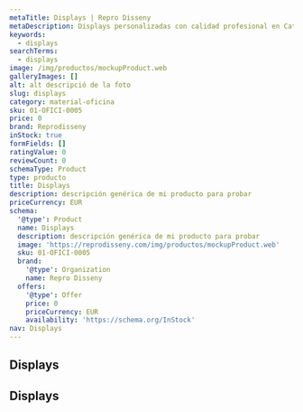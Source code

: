```yaml
---
metaTitle: Displays | Repro Disseny
metaDescription: Displays personalizadas con calidad profesional en Cataluña.
keywords:
  - displays
searchTerms:
  - displays
image: /img/productos/mockupProduct.web
galleryImages: []
alt: alt descripció de la foto
slug: displays
category: material-oficina
sku: 01-OFICI-0005
price: 0
brand: Reprodisseny
inStock: true
formFields: []
ratingValue: 0
reviewCount: 0
schemaType: Product
type: producto
title: Displays
description: descripción genérica de mi producto para probar
priceCurrency: EUR
schema:
  '@type': Product
  name: Displays
  description: descripción genérica de mi producto para probar
  image: 'https://reprodisseny.com/img/productos/mockupProduct.web'
  sku: 01-OFICI-0005
  brand:
    '@type': Organization
    name: Repro Disseny
  offers:
    '@type': Offer
    price: 0
    priceCurrency: EUR
    availability: 'https://schema.org/InStock'
nav: Displays
---
```


## Displays

## Displays
